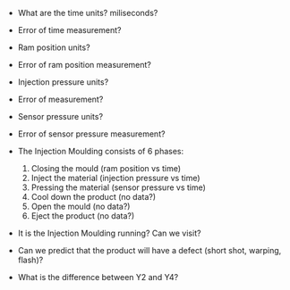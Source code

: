 - What are the time units? miliseconds?
- Error of time measurement?

- Ram position units?
- Error of ram position measurement?

- Injection pressure units? 
- Error of measurement?

- Sensor pressure units?
- Error of sensor pressure measurement?

- The Injection Moulding consists of 6 phases:
  1. Closing the mould (ram position vs time)
  2. Inject the material (injection pressure vs time)
  3. Pressing the material (sensor pressure vs time)
  4. Cool down the product (no data?)
  5. Open the mould (no data?)
  6. Eject the product (no data?)

- It is the Injection Moulding running? Can we visit?

- Can we predict that the product will have a defect (short shot, warping, flash)?
- What is the difference between Y2 and Y4?
